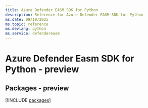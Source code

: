 ```yaml
---
title: Azure Defender EASM SDK for Python
description: Reference for Azure Defender EASM SDK for Python
ms.date: 09/19/2025
ms.topic: reference
ms.devlang: python
ms.service: defendereasm
---
```

# Azure Defender Easm SDK for Python - preview
## Packages - preview
[!INCLUDE [packages](defender-easm-index.md)]